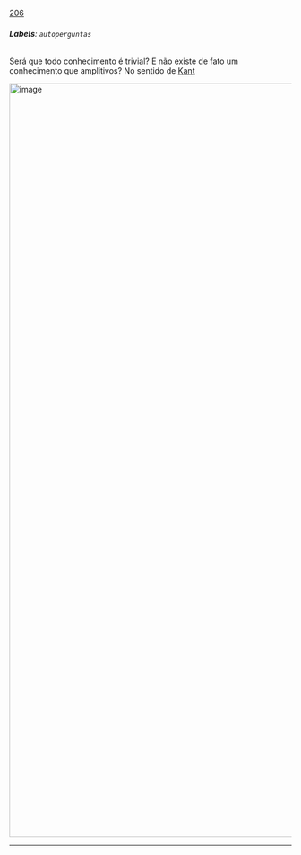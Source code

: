 [206](https://github.com/guilhermeprokisch/guilherme/issues/206) 
###### **Labels**: `autoperguntas`



Será que todo conhecimento é trivial? E não existe de fato um conhecimento que amplitivos? No sentido de [Kant](Kant.md)

<img width="1343" alt="image" src="https://user-images.githubusercontent.com/12011070/163900361-767cd191-436a-4b67-8253-d815914eb9e7.png">




-------------------------------------------------------------------------------

